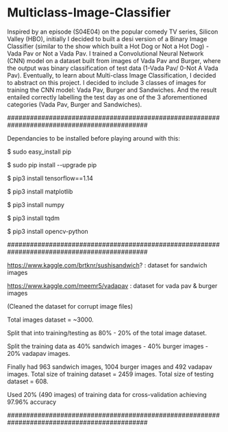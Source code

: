 # Multiclass-Image-Classifier

Inspired by an episode (S04E04) on the popular comedy TV series, Silicon Valley (HBO), initially I decided to built a desi version of a Binary Image Classifier (similar to the show which built a Hot Dog or Not a Hot Dog) - Vada Pav or Not a Vada Pav. I trained a Convolutional Neural Network (CNN) model on a dataset built from images of Vada Pav and Burger, where the output was binary classification of test data (1-Vada Pav/ 0-Not A Vada Pav). 
Eventually, to learn about Multi-class Image Classification, I decided to abstract on this project. I decided to include 3 classes of images for training the CNN model: Vada Pav, Burger and Sandwiches. And the result entailed correctly labelling the test day as one of the 3 aforementioned categories (Vada Pav, Burger and Sandwiches).

#############################################################################################

Dependancies to be installed before playing around with this: 

$ sudo easy_install pip

$ sudo pip install --upgrade pip

$ pip3 install tensorflow==1.14

$ pip3 install matplotlib

$ pip3 install numpy 

$ pip3 install tqdm

$ pip3 install opencv-python

#############################################################################################

https://www.kaggle.com/brtknr/sushisandwich? : dataset for sandwich images

https://www.kaggle.com/meemr5/vadapav : dataset for vada pav & burger images

(Cleaned the dataset for corrupt image files)

Total images dataset = ~3000.

Split that into training/testing as 80% - 20% of the total image dataset.

Split the training data as 40% sandwich images - 40% burger images - 20% vadapav images.

Finally had 963 sandwich images, 1004 burger images and 492 vadapav images.
Total size of training dataset = 2459 images. 
Total size of testing dataset = 608.

Used 20% (490 images) of training data for cross-validation achieving 97.96% accuracy 

#############################################################################################
